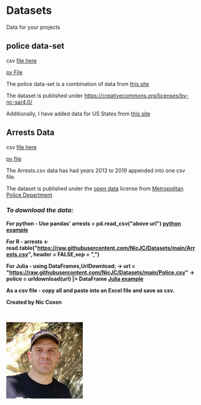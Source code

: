 # Datasets
Data for your projects

<B><h2>police data-set</h2></B>

csv [file here](https://github.com/NicJC/Datasets/blob/main/Police.csv)

[py File](https://github.com/NicJC/Datasets/blob/main/Police.py)

The police data-set is a combination of data from [this site](https://github.com/washingtonpost/data-police-shootings) 

The dataset is published under https://creativecommons.org/licenses/by-nc-sa/4.0/

Additionally, I have added data for US States from [this site](https://abbreviations.yourdictionary.com/articles/state-abbrev.html)



<B><H2>Arrests Data</h2></B>

csv [file here](https://raw.githubusercontent.com/NicJC/Datasets/main/Arrests.csv)

[py file](https://github.com/NicJC/Datasets/blob/main/US_Arrests.py)

The Arrests.csv data has had years 2013 to 2019 appended into one csv file.

The dataset is published under the [open data](https://creativecommons.org/about/program-areas/open-data/) license from [Metropolitan Police Department](https://mpdc.dc.gov/page/open-data-mpd)

<B><h3><i>To download the data:</i></h3><B>

For python - Use pandas' arrests = pd.read_csv("above url")  [python example](https://github.com/NicJC/Datasets/blob/main/Police%20Shootings.ipynb)

For R - arrests <- read.table("https://raw.githubusercontent.com/NicJC/Datasets/main/Arrests.csv", header = FALSE,sep = ",") 

For Julia -  using DataFrames,UrlDownload; -> url = "https://raw.githubusercontent.com/NicJC/Datasets/main/Police.csv"  -> police = urldownload(url) |> DataFrame [Julia example](https://github.com/NicJC/Datasets/blob/main/julia%20-%20Police%20Shootings.ipynb)
                 
As a csv file - copy all and paste into an Excel file and save as csv.


Created by Nic Coxen

<br>

<p><img src="avatar.jpg" alt="Nic Coxen" > </p>

</br>
